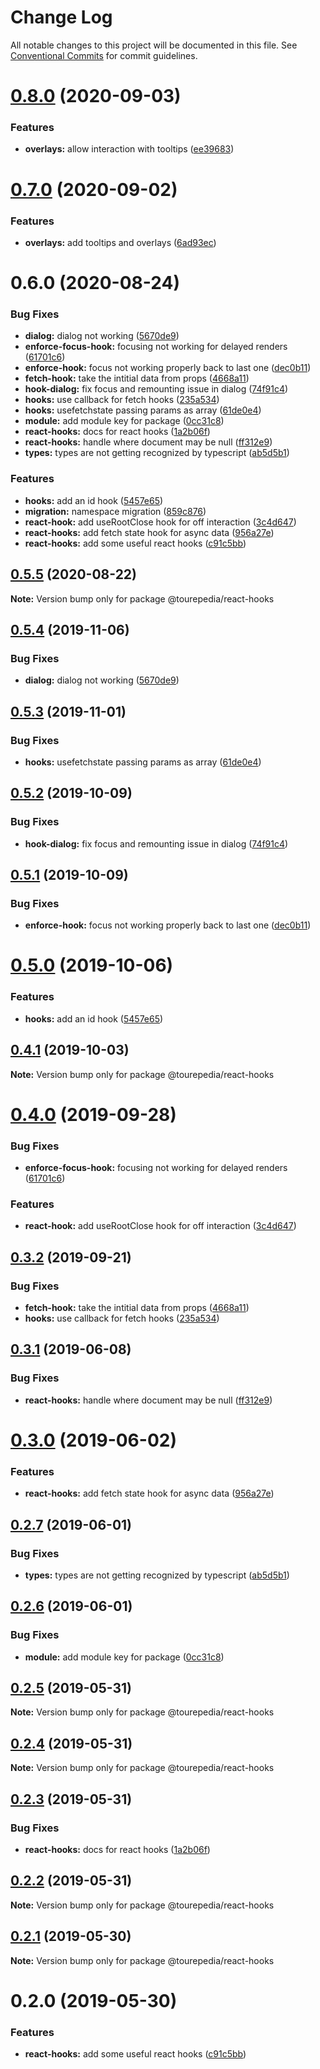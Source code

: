 # Change Log

All notable changes to this project will be documented in this file.
See [Conventional Commits](https://conventionalcommits.org) for commit guidelines.

# [0.8.0](https://github.com/sembark/gladio/compare/@gladio/react-hooks@0.7.0...@gladio/react-hooks@0.8.0) (2020-09-03)


### Features

* **overlays:** allow interaction with tooltips ([ee39683](https://github.com/sembark/gladio/commit/ee39683))





# [0.7.0](https://github.com/sembark/gladio/compare/@gladio/react-hooks@0.6.0...@gladio/react-hooks@0.7.0) (2020-09-02)


### Features

* **overlays:** add tooltips and overlays ([6ad93ec](https://github.com/sembark/gladio/commit/6ad93ec))





# 0.6.0 (2020-08-24)


### Bug Fixes

* **dialog:** dialog not working ([5670de9](https://github.com/sembark/gladio/commit/5670de9))
* **enforce-focus-hook:** focusing not working for delayed renders ([61701c6](https://github.com/sembark/gladio/commit/61701c6))
* **enforce-hook:** focus not working properly back to last one ([dec0b11](https://github.com/sembark/gladio/commit/dec0b11))
* **fetch-hook:** take the intitial data from props ([4668a11](https://github.com/sembark/gladio/commit/4668a11))
* **hook-dialog:** fix focus and remounting issue in dialog ([74f91c4](https://github.com/sembark/gladio/commit/74f91c4))
* **hooks:** use callback for fetch hooks ([235a534](https://github.com/sembark/gladio/commit/235a534))
* **hooks:** usefetchstate passing params as array ([61de0e4](https://github.com/sembark/gladio/commit/61de0e4))
* **module:** add module key for package ([0cc31c8](https://github.com/sembark/gladio/commit/0cc31c8))
* **react-hooks:** docs for react hooks ([1a2b06f](https://github.com/sembark/gladio/commit/1a2b06f))
* **react-hooks:** handle where document may be null ([ff312e9](https://github.com/sembark/gladio/commit/ff312e9))
* **types:** types are not getting recognized by typescript ([ab5d5b1](https://github.com/sembark/gladio/commit/ab5d5b1))


### Features

* **hooks:** add an id hook ([5457e65](https://github.com/sembark/gladio/commit/5457e65))
* **migration:** namespace migration ([859c876](https://github.com/sembark/gladio/commit/859c876))
* **react-hook:** add useRootClose hook for off interaction ([3c4d647](https://github.com/sembark/gladio/commit/3c4d647))
* **react-hooks:** add fetch state hook for async data ([956a27e](https://github.com/sembark/gladio/commit/956a27e))
* **react-hooks:** add some useful react hooks ([c91c5bb](https://github.com/sembark/gladio/commit/c91c5bb))





## [0.5.5](https://github.com/sembark/gladio/compare/@tourepedia/react-hooks@0.5.4...@tourepedia/react-hooks@0.5.5) (2020-08-22)

**Note:** Version bump only for package @tourepedia/react-hooks





## [0.5.4](https://github.com/tourepedia/tp-ui/compare/@tourepedia/react-hooks@0.5.3...@tourepedia/react-hooks@0.5.4) (2019-11-06)


### Bug Fixes

* **dialog:** dialog not working ([5670de9](https://github.com/tourepedia/tp-ui/commit/5670de9))





## [0.5.3](https://github.com/tourepedia/tp-ui/compare/@tourepedia/react-hooks@0.5.2...@tourepedia/react-hooks@0.5.3) (2019-11-01)


### Bug Fixes

* **hooks:** usefetchstate passing params as array ([61de0e4](https://github.com/tourepedia/tp-ui/commit/61de0e4))





## [0.5.2](https://github.com/tourepedia/tp-ui/compare/@tourepedia/react-hooks@0.5.1...@tourepedia/react-hooks@0.5.2) (2019-10-09)


### Bug Fixes

* **hook-dialog:** fix focus and remounting issue in dialog ([74f91c4](https://github.com/tourepedia/tp-ui/commit/74f91c4))





## [0.5.1](https://github.com/tourepedia/tp-ui/compare/@tourepedia/react-hooks@0.5.0...@tourepedia/react-hooks@0.5.1) (2019-10-09)


### Bug Fixes

* **enforce-hook:** focus not working properly back to last one ([dec0b11](https://github.com/tourepedia/tp-ui/commit/dec0b11))





# [0.5.0](https://github.com/tourepedia/tp-ui/compare/@tourepedia/react-hooks@0.4.1...@tourepedia/react-hooks@0.5.0) (2019-10-06)


### Features

* **hooks:** add an id hook ([5457e65](https://github.com/tourepedia/tp-ui/commit/5457e65))





## [0.4.1](https://github.com/tourepedia/tp-ui/compare/@tourepedia/react-hooks@0.4.0...@tourepedia/react-hooks@0.4.1) (2019-10-03)

**Note:** Version bump only for package @tourepedia/react-hooks





# [0.4.0](https://github.com/tourepedia/tp-ui/compare/@tourepedia/react-hooks@0.3.2...@tourepedia/react-hooks@0.4.0) (2019-09-28)


### Bug Fixes

* **enforce-focus-hook:** focusing not working for delayed renders ([61701c6](https://github.com/tourepedia/tp-ui/commit/61701c6))


### Features

* **react-hook:** add useRootClose hook for off interaction ([3c4d647](https://github.com/tourepedia/tp-ui/commit/3c4d647))





## [0.3.2](https://github.com/tourepedia/tp-ui/compare/@tourepedia/react-hooks@0.3.1...@tourepedia/react-hooks@0.3.2) (2019-09-21)


### Bug Fixes

* **fetch-hook:** take the intitial data from props ([4668a11](https://github.com/tourepedia/tp-ui/commit/4668a11))
* **hooks:** use callback for fetch hooks ([235a534](https://github.com/tourepedia/tp-ui/commit/235a534))





## [0.3.1](https://github.com/tourepedia/tp-ui/compare/@tourepedia/react-hooks@0.3.0...@tourepedia/react-hooks@0.3.1) (2019-06-08)


### Bug Fixes

* **react-hooks:** handle where document may be null ([ff312e9](https://github.com/tourepedia/tp-ui/commit/ff312e9))





# [0.3.0](https://github.com/tourepedia/tp-ui/compare/@tourepedia/react-hooks@0.2.7...@tourepedia/react-hooks@0.3.0) (2019-06-02)


### Features

* **react-hooks:** add fetch state hook for async data ([956a27e](https://github.com/tourepedia/tp-ui/commit/956a27e))





## [0.2.7](https://github.com/tourepedia/tp-ui/compare/@tourepedia/react-hooks@0.2.6...@tourepedia/react-hooks@0.2.7) (2019-06-01)


### Bug Fixes

* **types:** types are not getting recognized by typescript ([ab5d5b1](https://github.com/tourepedia/tp-ui/commit/ab5d5b1))





## [0.2.6](https://github.com/tourepedia/tp-ui/compare/@tourepedia/react-hooks@0.2.5...@tourepedia/react-hooks@0.2.6) (2019-06-01)


### Bug Fixes

* **module:** add module key for package ([0cc31c8](https://github.com/tourepedia/tp-ui/commit/0cc31c8))





## [0.2.5](https://github.com/tourepedia/tp-ui/compare/@tourepedia/react-hooks@0.2.4...@tourepedia/react-hooks@0.2.5) (2019-05-31)

**Note:** Version bump only for package @tourepedia/react-hooks





## [0.2.4](https://github.com/tourepedia/tp-ui/compare/@tourepedia/react-hooks@0.2.3...@tourepedia/react-hooks@0.2.4) (2019-05-31)

**Note:** Version bump only for package @tourepedia/react-hooks





## [0.2.3](https://github.com/tourepedia/tp-ui/compare/@tourepedia/react-hooks@0.2.2...@tourepedia/react-hooks@0.2.3) (2019-05-31)


### Bug Fixes

* **react-hooks:** docs for react hooks ([1a2b06f](https://github.com/tourepedia/tp-ui/commit/1a2b06f))





## [0.2.2](https://github.com/tourepedia/tp-ui/compare/@tourepedia/react-hooks@0.2.1...@tourepedia/react-hooks@0.2.2) (2019-05-31)

**Note:** Version bump only for package @tourepedia/react-hooks





## [0.2.1](https://github.com/tourepedia/tp-ui/compare/@tourepedia/react-hooks@0.2.0...@tourepedia/react-hooks@0.2.1) (2019-05-30)

**Note:** Version bump only for package @tourepedia/react-hooks





# 0.2.0 (2019-05-30)


### Features

* **react-hooks:** add some useful react hooks ([c91c5bb](https://github.com/tourepedia/tp-ui/commit/c91c5bb))
